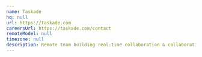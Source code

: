 ```yaml
---
name: Taskade
hq: null
url: https://taskade.com
careersUrl: https://taskade.com/contact
remoteModel: null
timezone: null
description: Remote team building real-time collaboration & collaborative editing for teams.
---
```

